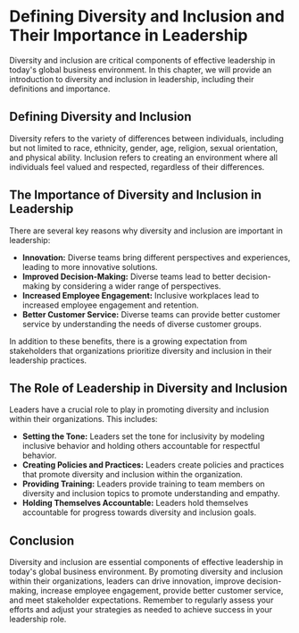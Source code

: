 Defining Diversity and Inclusion and Their Importance in Leadership
=====================================================================================================================================

Diversity and inclusion are critical components of effective leadership in today's global business environment. In this chapter, we will provide an introduction to diversity and inclusion in leadership, including their definitions and importance.

Defining Diversity and Inclusion
--------------------------------

Diversity refers to the variety of differences between individuals, including but not limited to race, ethnicity, gender, age, religion, sexual orientation, and physical ability. Inclusion refers to creating an environment where all individuals feel valued and respected, regardless of their differences.

The Importance of Diversity and Inclusion in Leadership
-------------------------------------------------------

There are several key reasons why diversity and inclusion are important in leadership:

* **Innovation:** Diverse teams bring different perspectives and experiences, leading to more innovative solutions.
* **Improved Decision-Making:** Diverse teams lead to better decision-making by considering a wider range of perspectives.
* **Increased Employee Engagement:** Inclusive workplaces lead to increased employee engagement and retention.
* **Better Customer Service:** Diverse teams can provide better customer service by understanding the needs of diverse customer groups.

In addition to these benefits, there is a growing expectation from stakeholders that organizations prioritize diversity and inclusion in their leadership practices.

The Role of Leadership in Diversity and Inclusion
-------------------------------------------------

Leaders have a crucial role to play in promoting diversity and inclusion within their organizations. This includes:

* **Setting the Tone:** Leaders set the tone for inclusivity by modeling inclusive behavior and holding others accountable for respectful behavior.
* **Creating Policies and Practices:** Leaders create policies and practices that promote diversity and inclusion within the organization.
* **Providing Training:** Leaders provide training to team members on diversity and inclusion topics to promote understanding and empathy.
* **Holding Themselves Accountable:** Leaders hold themselves accountable for progress towards diversity and inclusion goals.

Conclusion
----------

Diversity and inclusion are essential components of effective leadership in today's global business environment. By promoting diversity and inclusion within their organizations, leaders can drive innovation, improve decision-making, increase employee engagement, provide better customer service, and meet stakeholder expectations. Remember to regularly assess your efforts and adjust your strategies as needed to achieve success in your leadership role.
